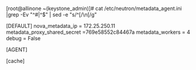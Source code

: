 [root@allinone ~(keystone_admin)]# cat /etc/neutron/metadata_agent.ini |grep -Ev "^#|^$" | sed -e "s/^\[/\n\[/g"

[DEFAULT]
nova_metadata_ip = 172.25.250.11
metadata_proxy_shared_secret =769e58552c84467a
metadata_workers = 4
debug = False

[AGENT]

[cache]

